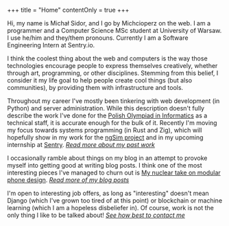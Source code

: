 +++
title = "Home"
contentOnly = true
+++

Hi, my name is Michał Sidor, and I go by Michcioperz on the web.
I am a programmer and a Computer Science MSc student at
University of Warsaw. I use he/him and they/them pronouns.
Currently I am a Software Engineering Intern at Sentry.io.

I think the coolest thing about the web and computers is the way
those technologies encourage people to express themselves
creatively, whether through art, programming, or other
disciplines. Stemming from this belief, I consider it my life
goal to help people create cool things (but also communities), by
providing them with infrastructure and tools.

Throughout my career I've mostly been tinkering with web
development (in Python) and server administration. While this
description doesn't fully describe the work I've done for the
[Polish Olympiad in Informatics](https://oi.edu.pl) as a
technical staff, it is accurate enough for the bulk of it.
Recently I'm moving my focus towards systems programming (in Rust
and Zig), which will hopefully show in my work for the [ngSim
project](https://mimuw.edu.pl/~iwanicki/projects/ngSim/) and in
my upcoming internship at [Sentry](https://sentry.io). _[Read
more about my past work](./life-changelog)_

I occasionally ramble about things on my blog in an attempt to
provoke myself into getting good at writing blog posts. I think
one of the most interesting pieces I've managed to churn out is
[My nuclear take on modular phone design](./post/modular-phones).
_[Read more of my blog posts](./post)_

I'm open to interesting job offers, as long as "interesting"
doesn't mean Django (which I've grown too tired of at this point)
or blockchain or machine learning (which I am a hopeless disbeliefer in). Of
course, work is not the only thing I like to be talked about! _[See how best to
contact me](./contact)_
